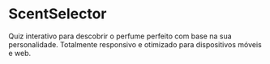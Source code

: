 # ScentSelector
Quiz interativo para descobrir o perfume perfeito com base na sua personalidade. Totalmente responsivo e otimizado para dispositivos móveis e web.
